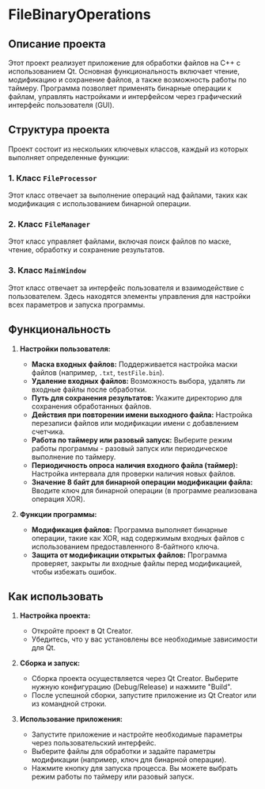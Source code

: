 # FileBinaryOperations
## Описание проекта

Этот проект реализует приложение для обработки файлов на C++ с использованием Qt. Основная функциональность включает чтение, модификацию и сохранение файлов, а также возможность работы по таймеру. Программа позволяет применять бинарные операции к файлам, управлять настройками и интерфейсом через графический интерфейс пользователя (GUI).

## Структура проекта

Проект состоит из нескольких ключевых классов, каждый из которых выполняет определенные функции:

### 1. Класс `FileProcessor`

Этот класс отвечает за выполнение операций над файлами, таких как модификация с использованием бинарной операции.

### 2. Класс `FileManager`

Этот класс управляет файлами, включая поиск файлов по маске, чтение, обработку и сохранение результатов.

### 3. Класс `MainWindow`

Этот класс отвечает за интерфейс пользователя и взаимодействие с пользователем. Здесь находятся элементы управления для настройки всех параметров и запуска программы.

## Функциональность

1. **Настройки пользователя:**
   - **Маска входных файлов:** Поддерживается настройка маски файлов (например, `.txt`, `testFile.bin`).
   - **Удаление входных файлов:** Возможность выбора, удалять ли входные файлы после обработки.
   - **Путь для сохранения результатов:** Укажите директорию для сохранения обработанных файлов.
   - **Действия при повторении имени выходного файла:** Настройка перезаписи файлов или модификации имени с добавлением счетчика.
   - **Работа по таймеру или разовый запуск:** Выберите режим работы программы - разовый запуск или периодическое выполнение по таймеру.
   - **Периодичность опроса наличия входного файла (таймер):** Настройка интервала для проверки наличия новых файлов.
   - **Значение 8 байт для бинарной операции модификации файла:** Вводите ключ для бинарной операции (в программе реализована операция XOR).

2. **Функции программы:**
   - **Модификация файлов:** Программа выполняет бинарные операции, такие как XOR, над содержимым входных файлов с использованием предоставленного 8-байтного ключа.
   - **Защита от модификации открытых файлов:** Программа проверяет, закрыты ли входные файлы перед модификацией, чтобы избежать ошибок.


## Как использовать

1. **Настройка проекта:**
   - Откройте проект в Qt Creator.
   - Убедитесь, что у вас установлены все необходимые зависимости для Qt.

2. **Сборка и запуск:**
   - Сборка проекта осуществляется через Qt Creator. Выберите нужную конфигурацию (Debug/Release) и нажмите "Build".
   - После успешной сборки, запустите приложение из Qt Creator или из командной строки.

3. **Использование приложения:**
   - Запустите приложение и настройте необходимые параметры через пользовательский интерфейс.
   - Выберите файлы для обработки и задайте параметры модификации (например, ключ для бинарной операции).
   - Нажмите кнопку для запуска процесса. Вы можете выбрать режим работы по таймеру или разовый запуск.

